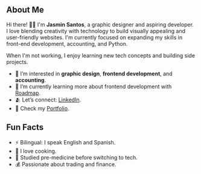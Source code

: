 ## About Me
Hi there! 👋🏼
I'm **Jasmin Santos**, a graphic designer and aspiring developer. I love blending creativity with technology to build visually appealing and user-friendly websites. I'm currently focused on expanding my skills in front-end development, accounting, and Python.  
  
When I'm not working, I enjoy learning new tech concepts and building side projects.  
  
- 👀 I’m interested in **graphic design**, **frontend development**, and **accounting**.  
- 🌱 I’m currently learning more about frontend development with [Roadmap](https://roadmap.sh/).  
- 🫂 Let’s connect: [LinkedIn](https://www.linkedin.com/in/jasmin-santos-70b343324).  
- 🌼 Check my [Portfolio](https://portfoliojasmin.netlify.app/).  

## Fun Facts
- ⚡ Bilingual: I speak English and Spanish.
- 🥑 I love cooking.
- 💉 Studied pre-medicine before switching to tech.
- 💰 Passionate about trading and finance.

